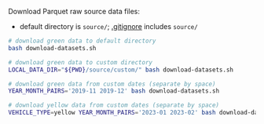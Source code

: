 Download Parquet raw source data files:
- default directory is `source/`; [.gitignore](.gitignore) includes `source/`
```bash
# download green data to default directory
bash download-datasets.sh

# download green data to custom directory
LOCAL_DATA_DIR="${PWD}/source/custom/" bash download-datasets.sh

# download green data from custom dates (separate by space)
YEAR_MONTH_PAIRS='2019-11 2019-12' bash download-datasets.sh

# download yellow data from custom dates (separate by space)
VEHICLE_TYPE=yellow YEAR_MONTH_PAIRS='2023-01 2023-02' bash download-datasets.sh
```
